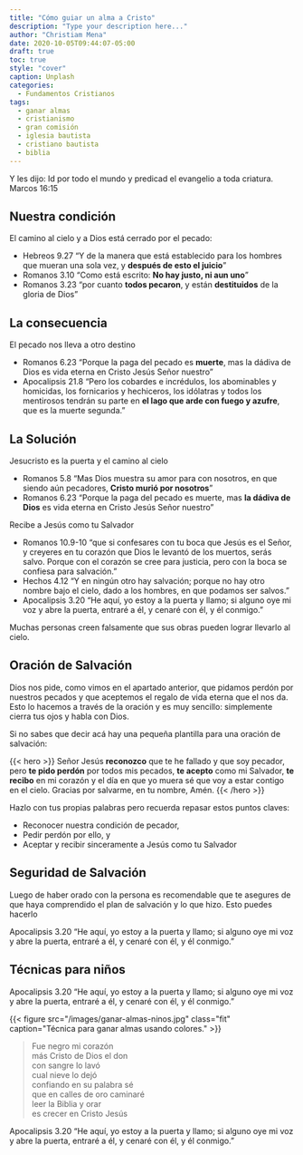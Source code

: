 ```yaml
---
title: "Cómo guiar un alma a Cristo"
description: "Type your description here..."
author: "Christiam Mena"
date: 2020-10-05T09:44:07-05:00
draft: true
toc: true
style: "cover"
caption: Unplash
categories:
  - Fundamentos Cristianos
tags:
  - ganar almas
  - cristianismo
  - gran comisión
  - iglesia bautista
  - cristiano bautista
  - biblia
---
```


Y les dijo: Id por todo el mundo y predicad el evangelio a toda criatura. Marcos 16:15

## Nuestra condición

El camino al cielo y a Dios está cerrado por el pecado:

- Hebreos 9.27 “Y de la manera que está establecido para los hombres que mueran una sola vez, y **después de esto el juicio**”
- Romanos 3.10 “Como está escrito: **No hay justo, ni aun uno**”
- Romanos 3.23 “por cuanto **todos pecaron**, y están **destituidos** de la gloria de Dios”


## La consecuencia

El pecado nos lleva a otro destino

- Romanos 6.23 “Porque la paga del pecado es **muerte**, mas la dádiva de Dios es vida eterna en Cristo Jesús Señor nuestro”
- Apocalipsis 21.8 “Pero los cobardes e incrédulos, los abominables y homicidas, los fornicarios y hechiceros, los idólatras y todos los mentirosos tendrán su parte en **el lago que arde con fuego y azufre**, que es la muerte segunda.”


## La Solución

Jesucristo es la puerta y el camino al cielo

- Romanos 5.8 “Mas Dios muestra su amor para con nosotros, en que siendo aún pecadores, **Cristo murió por nosotros**”
- Romanos 6.23 “Porque la paga del pecado es muerte, mas **la dádiva de Dios** es vida eterna en Cristo Jesús Señor nuestro”

Recibe a Jesús como tu Salvador

- Romanos 10.9-10 “que si confesares con tu boca que Jesús es el Señor, y creyeres en tu corazón que Dios le levantó de los muertos, serás salvo. Porque con el corazón se cree para justicia, pero con la boca se confiesa para salvación.”
- Hechos 4.12 “Y en ningún otro hay salvación; porque no hay otro nombre bajo el cielo, dado a los hombres, en que podamos ser salvos.”
- Apocalipsis 3.20 “He aquí, yo estoy a la puerta y llamo; si alguno oye mi voz y abre la puerta, entraré a él, y cenaré con él, y él conmigo.”

Muchas personas creen falsamente que sus obras pueden lograr llevarlo al cielo.

## Oración de Salvación

Dios nos pide, como vimos en el apartado anterior, que pidamos perdón por nuestros pecados y que aceptemos el regalo de vida eterna que el nos da. Esto lo hacemos a través de la oración y es muy sencillo: simplemente cierra tus ojos y habla con Dios.

Si no sabes que decir acá hay una pequeña plantilla para una oración de salvación:

{{< hero >}}
Señor Jesús **reconozco** que te he fallado y que soy pecador, pero **te pido perdón** por todos mis pecados, **te acepto** como mi Salvador, **te recibo** en mi corazón y el día en que yo muera sé que voy a estar contigo en el cielo. Gracias por salvarme, en tu nombre, Amén.
{{< /hero >}}

Hazlo con tus propias palabras pero recuerda repasar estos puntos claves:
- Reconocer nuestra condición de pecador,
- Pedir perdón por ello, y
- Aceptar y recibir sinceramente a Jesús como tu Salvador

## Seguridad de Salvación

Luego de haber orado con la persona es recomendable que te asegures de que haya comprendido el plan de salvación y lo que hizo. Esto puedes hacerlo

Apocalipsis 3.20 “He aquí, yo estoy a la puerta y llamo; si alguno oye mi voz y abre la puerta, entraré a él, y cenaré con él, y él conmigo.”

## Técnicas para niños

Apocalipsis 3.20 “He aquí, yo estoy a la puerta y llamo; si alguno oye mi voz y abre la puerta, entraré a él, y cenaré con él, y él conmigo.”

{{< figure src="/images/ganar-almas-ninos.jpg" class="fit" caption="Técnica para ganar almas usando colores." >}}

> Fue negro mi corazón <br />
> más Cristo de Dios el don <br />
> con sangre lo lavó <br />
> cual nieve lo dejó <br />
> confiando en su palabra sé <br />
> que en calles de oro caminaré <br />
> leer la Biblia y orar <br />
> es crecer en Cristo Jesús

Apocalipsis 3.20 “He aquí, yo estoy a la puerta y llamo; si alguno oye mi voz y abre la puerta, entraré a él, y cenaré con él, y él conmigo.”
